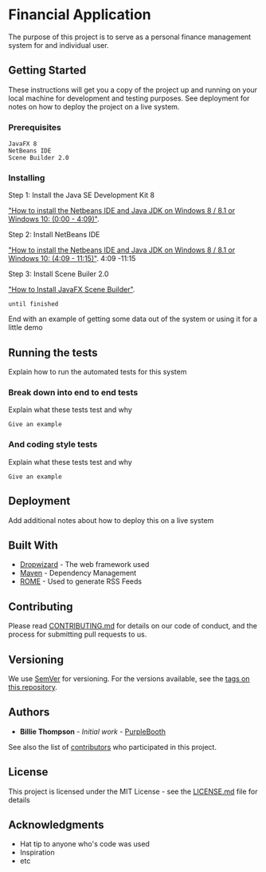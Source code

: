 # Financial Application

The purpose of this project is to serve as a personal finance management system for and individual user.

## Getting Started

These instructions will get you a copy of the project up and running on your local machine for development and testing purposes. See deployment for notes on how to deploy the project on a live system.

### Prerequisites

```
JavaFX 8
NetBeans IDE
Scene Builder 2.0
```

### Installing

Step 1: Install the Java SE Development Kit 8
	
["How to install the Netbeans IDE and Java JDK on Windows 8 / 8.1 or Windows 10: (0:00 - 4:09)"](https://www.youtube.com/watch?v=YuFxDBG8IGQ).

Step 2: Install NetBeans IDE

["How to install the Netbeans IDE and Java JDK on Windows 8 / 8.1 or Windows 10: (4:09 - 11:15)"](https://www.youtube.com/watch?v=YuFxDBG8IGQ). 4:09 -11:15

Step 3: Install Scene Builer 2.0

["How to Install JavaFX Scene Builder"](https://www.youtube.com/watch?v=e1fjF9t60dE).

```
until finished
```

End with an example of getting some data out of the system or using it for a little demo

## Running the tests

Explain how to run the automated tests for this system

### Break down into end to end tests

Explain what these tests test and why

```
Give an example
```

### And coding style tests

Explain what these tests test and why

```
Give an example
```

## Deployment

Add additional notes about how to deploy this on a live system

## Built With

* [Dropwizard](http://www.dropwizard.io/1.0.2/docs/) - The web framework used
* [Maven](https://maven.apache.org/) - Dependency Management
* [ROME](https://rometools.github.io/rome/) - Used to generate RSS Feeds

## Contributing

Please read [CONTRIBUTING.md](https://gist.github.com/PurpleBooth/b24679402957c63ec426) for details on our code of conduct, and the process for submitting pull requests to us.

## Versioning

We use [SemVer](http://semver.org/) for versioning. For the versions available, see the [tags on this repository](https://github.com/your/project/tags). 

## Authors

* **Billie Thompson** - *Initial work* - [PurpleBooth](https://github.com/PurpleBooth)

See also the list of [contributors](https://github.com/your/project/contributors) who participated in this project.

## License

This project is licensed under the MIT License - see the [LICENSE.md](LICENSE.md) file for details

## Acknowledgments

* Hat tip to anyone who's code was used
* Inspiration
* etc

